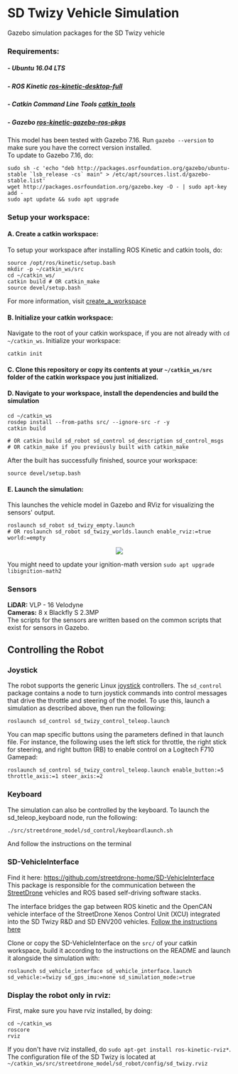 # SD Twizy  Vehicle Simulation

Gazebo simulation packages for the SD Twizy vehicle

### Requirements:

##### - Ubuntu 16.04 LTS
##### - ROS Kinetic [ros-kinetic-desktop-full](http://wiki.ros.org/kinetic/Installation/Ubuntu)
##### - Catkin Command Line Tools [catkin_tools](https://catkin-tools.readthedocs.io/en/latest/installing.html)
##### - Gazebo [ros-kinetic-gazebo-ros-pkgs](http://gazebosim.org/tutorials?tut=ros_installing)  
This model has been tested with Gazebo 7.16. Run `gazebo --version` to make sure you have the correct version installed.  
To update to Gazebo 7.16, do:  
```
sudo sh -c 'echo "deb http://packages.osrfoundation.org/gazebo/ubuntu-stable `lsb_release -cs` main" > /etc/apt/sources.list.d/gazebo-stable.list'
wget http://packages.osrfoundation.org/gazebo.key -O - | sudo apt-key add -
sudo apt update && sudo apt upgrade
```

### Setup your workspace:
#### A. Create a catkin workspace:
To setup your workspace after installing ROS Kinetic and catkin tools, do:
```
source /opt/ros/kinetic/setup.bash
mkdir -p ~/catkin_ws/src
cd ~/catkin_ws/
catkin build # OR catkin_make
source devel/setup.bash
```
For more information, visit [create_a_workspace](http://wiki.ros.org/catkin/Tutorials/create_a_workspace)

#### B. Initialize your catkin workspace:
Navigate to the root of your catkin workspace, if you are not already with `cd ~/catkin_ws`.
Initialize your workspace:
```
catkin init
```

#### C. Clone this repository or copy its contents at your `~/catkin_ws/src` folder of the catkin workspace you just initialized.
#### D. Navigate to your workspace, install the dependencies and build the simulation
```
cd ~/catkin_ws
rosdep install --from-paths src/ --ignore-src -r -y
catkin build

# OR catkin build sd_robot sd_control sd_description sd_control_msgs 
# OR catkin_make if you previously built with catkin_make
```

After the built has successfully finished, source your workspace:
```
source devel/setup.bash
```

#### E. Launch the simulation:
This launches the vehicle model in Gazebo and RViz for visualizing the sensors' output.
```
roslaunch sd_robot sd_twizy_empty.launch
# OR roslaunch sd_robot sd_twizy_worlds.launch enable_rviz:=true world:=empty
```

<p align="center"> 
<img src="streetdrone_model/sd_docs/imgs/sd.png">
</p>

You might need to update your ignition-math version `sudo apt upgrade libignition-math2`

### Sensors
**LiDAR:** VLP - 16 Velodyne  
**Cameras:** 8 x Blackfly S 2.3MP  
The scripts for the sensors are written based on the common scripts that exist for sensors in Gazebo.

## Controlling the Robot
### Joystick
The robot supports the generic Linux
[joystick](http://wiki.ros.org/joy) controllers. The `sd_control`
package contains a node to turn joystick commands into control
messages that drive the throttle and steering of the model. To use
this, launch a simulation as described above, then run the following:
```
roslaunch sd_control sd_twizy_control_teleop.launch
```

You can map specific buttons using the parameters defined in that
launch file. For instance, the following uses the left stick for
throttle, the right stick for steering, and right button (RB) to
enable control on a Logitech F710 Gamepad:
```
roslaunch sd_control sd_twizy_control_teleop.launch enable_button:=5 throttle_axis:=1 steer_axis:=2
```

### Keyboard
The simulation can also be controlled by the keyboard. To launch the sd_teleop_keyboard node, run the following:
```
./src/streetdrone_model/sd_control/keyboardlaunch.sh 
```
And follow the instructions on the terminal

### SD-VehicleInterface
Find it here: https://github.com/streetdrone-home/SD-VehicleInterface  
This package is responsible for the communication between the [StreetDrone](https://streetdrone.com/) vehicles and ROS based self-driving software stacks.

The interface bridges the gap between ROS kinetic and the OpenCAN vehicle interface of the StreetDrone Xenos Control Unit (XCU) integrated into the SD Twizy R&D and SD ENV200 vehicles.
[Follow the instructions here](https://github.com/streetdrone-home/SD-VehicleInterface/blob/master/README.md)

Clone or copy the SD-VehicleInterface on the `src/` of your catkin workspace, build it according to the instructions on the README and launch it alongside the simulation with:
```
roslaunch sd_vehicle_interface sd_vehicle_interface.launch sd_vehicle:=twizy sd_gps_imu:=none sd_simulation_mode:=true
```

### Display the robot only in rviz:
First, make sure you have rviz installed, by doing:
```
cd ~/catkin_ws
roscore
rviz
```
If you don't have rviz installed, do `sudo apt-get install ros-kinetic-rviz*`.  
The configuration file of the SD Twizy is located at `~/catkin_ws/src/streetdrone_model/sd_robot/config/sd_twizy.rviz`
